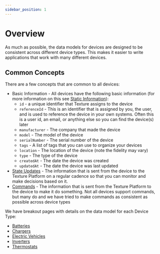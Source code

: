 ```yaml
---
sidebar_position: 1
---
```


# Overview

As much as possible, the data models for devices are designed to be consistent across different device types. This makes it easier to write applications that work with many different devices.

## Common Concepts

There are a few concepts that are common to all devices:
- Basic Information - All devices have the following basic information (for more information on this see [Static Information](/platform-concepts/devices#device-information)):
    - `id` - a unique identifier that Texture assigns to the device
    - `referenceId` - This is an identifier that is assigned by you, the user, and is used to reference the device in your own systems. Often this is a user id, an email, or anything else so you can find the device(s) later
    - `manufacturer` - The company that made the device
    - `model` - The model of the device
    - `serialNumber` - The serial number of the device
    - `tags` - A list of tags that you can use to organize your devices
    - `location` - The location of the device (note the fidelity may vary)
    - `type` - The type of the device
    - `createdAt` - The date the device was created
    - `updatedAt` - The date the device was last updated
- [State Updates](/platform-concepts/devices#state-updates) - The information that is sent from the device to the Texture Platform on a regular cadence so that you can monitor and make decisions based on it.
- [Commands](/platform-concepts/commands) - The information that is sent from the Texture Platform to the device to make it do something. Not all devices support commands, but many do and we have tried to make commands as consistent as possible across device types

We have breakout pages with details on the data model for each Device Type:
- [Batteries](/platform-concepts/data-models/batteries)
- [Chargers](/platform-concepts/data-models/chargers)
- [Electric Vehicles](/platform-concepts/data-models/vehicles)
- [Inverters](/platform-concepts/data-models/inverters)
- [Thermostats](/platform-concepts/data-models/thermostats)
